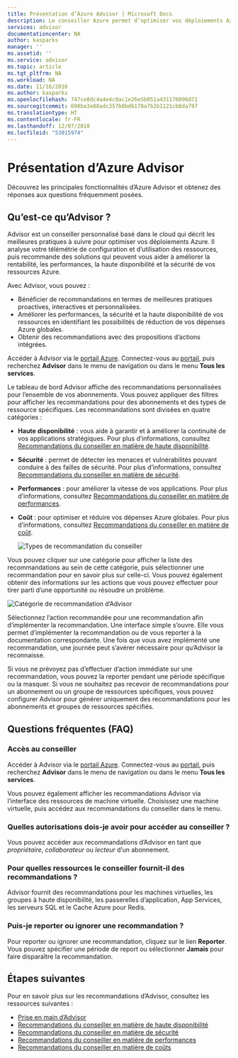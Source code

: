 ```yaml
---
title: Présentation d’Azure Advisor | Microsoft Docs
description: Le conseiller Azure permet d’optimiser vos déploiements Azure.
services: advisor
documentationcenter: NA
author: kasparks
manager: ''
ms.assetid: ''
ms.service: advisor
ms.topic: article
ms.tgt_pltfrm: NA
ms.workload: NA
ms.date: 11/16/2016
ms.author: kasparks
ms.openlocfilehash: 747ce8dc4a4e4c8ac1e26e5b051a431176096d71
ms.sourcegitcommit: 698ba3e88adc357b8bd6178a7b2b1121cb8da797
ms.translationtype: HT
ms.contentlocale: fr-FR
ms.lasthandoff: 12/07/2018
ms.locfileid: "53015974"
---
```

# <a name="introduction-to-azure-advisor"></a>Présentation d’Azure Advisor

Découvrez les principales fonctionnalités d’Azure Advisor et obtenez des réponses aux questions fréquemment posées.

## <a name="what-is-advisor"></a>Qu’est-ce qu’Advisor ?
Advisor est un conseiller personnalisé basé dans le cloud qui décrit les meilleures pratiques à suivre pour optimiser vos déploiements Azure. Il analyse votre télémétrie de configuration et d’utilisation des ressources, puis recommande des solutions qui peuvent vous aider à améliorer la rentabilité, les performances, la haute disponibilité et la sécurité de vos ressources Azure.

Avec Advisor, vous pouvez :
* Bénéficier de recommandations en termes de meilleures pratiques proactives, interactives et personnalisées. 
* Améliorer les performances, la sécurité et la haute disponibilité de vos ressources en identifiant les possibilités de réduction de vos dépenses Azure globales.
* Obtenir des recommandations avec des propositions d’actions intégrées.

Accéder à Advisor via le [portail Azure](https://aka.ms/azureadvisordashboard). Connectez-vous au [portail](https://portal.azure.com), puis recherchez **Advisor** dans le menu de navigation ou dans le menu **Tous les services**.

Le tableau de bord Advisor affiche des recommandations personnalisées pour l’ensemble de vos abonnements.  Vous pouvez appliquer des filtres pour afficher les recommandations pour des abonnements et des types de ressource spécifiques.  Les recommandations sont divisées en quatre catégories : 

* **Haute disponibilité** : vous aide à garantir et à améliorer la continuité de vos applications stratégiques. Pour plus d’informations, consultez [Recommandations du conseiller en matière de haute disponibilité](advisor-high-availability-recommendations.md).
* **Sécurité** : permet de détecter les menaces et vulnérabilités pouvant conduire à des failles de sécurité. Pour plus d’informations, consultez [Recommandations du conseiller en matière de sécurité](advisor-security-recommendations.md).
* **Performances** : pour améliorer la vitesse de vos applications. Pour plus d’informations, consultez [Recommandations du conseiller en matière de performances](advisor-performance-recommendations.md).
* **Coût** : pour optimiser et réduire vos dépenses Azure globales. Pour plus d’informations, consultez [Recommandations du conseiller en matière de coût](advisor-cost-recommendations.md).

  ![Types de recommandation du conseiller](./media/advisor-overview/advisor-dashboard.png)

Vous pouvez cliquer sur une catégorie pour afficher la liste des recommandations au sein de cette catégorie, puis sélectionner une recommandation pour en savoir plus sur celle-ci.  Vous pouvez également obtenir des informations sur les actions que vous pouvez effectuer pour tirer parti d’une opportunité ou résoudre un problème.

![Catégorie de recommandation d’Advisor](./media/advisor-overview/advisor-ha-category-example.png) 

Sélectionnez l’action recommandée pour une recommandation afin d’implémenter la recommandation.  Une interface simple s’ouvre. Elle vous permet d’implémenter la recommandation ou de vous reporter à la documentation correspondante.  Une fois que vous avez implémenté une recommandation, une journée peut s’avérer nécessaire pour qu’Advisor la reconnaisse.

Si vous ne prévoyez pas d’effectuer d’action immédiate sur une recommandation, vous pouvez la reporter pendant une période spécifique ou la masquer.  Si vous ne souhaitez pas recevoir de recommandations pour un abonnement ou un groupe de ressources spécifiques, vous pouvez configurer Advisor pour générer uniquement des recommandations pour les abonnements et groupes de ressources spécifiés.

## <a name="frequently-asked-questions"></a>Questions fréquentes (FAQ)

### <a name="how-do-i-access-advisor"></a>Accès au conseiller
Accéder à Advisor via le [portail Azure](https://aka.ms/azureadvisordashboard). Connectez-vous au [portail](https://portal.azure.com), puis recherchez **Advisor** dans le menu de navigation ou dans le menu **Tous les services**.

Vous pouvez également afficher les recommandations Advisor via l’interface des ressources de machine virtuelle. Choisissez une machine virtuelle, puis accédez aux recommandations du conseiller dans le menu. 

### <a name="what-permissions-do-i-need-to-access-advisor"></a>Quelles autorisations dois-je avoir pour accéder au conseiller ?
 
Vous pouvez accéder aux recommandations d’Advisor en tant que *propriétaire*, *collaborateur* ou *lecteur* d’un abonnement.

### <a name="what-resources-does-advisor-provide-recommendations-for"></a>Pour quelles ressources le conseiller fournit-il des recommandations ?

Advisor fournit des recommandations pour les machines virtuelles, les groupes à haute disponibilité, les passerelles d’application, App Services, les serveurs SQL et le Cache Azure pour Redis.

### <a name="can-i-postpone-or-dismiss-a-recommendation"></a>Puis-je reporter ou ignorer une recommandation ?

Pour reporter ou ignorer une recommandation, cliquez sur le lien **Reporter**. Vous pouvez spécifier une période de report ou sélectionner **Jamais** pour faire disparaître la recommandation.

## <a name="next-steps"></a>Étapes suivantes

Pour en savoir plus sur les recommandations d’Advisor, consultez les ressources suivantes :

* [Prise en main d’Advisor](advisor-get-started.md)
* [Recommandations du conseiller en matière de haute disponibilité](advisor-high-availability-recommendations.md)
* [Recommandations du conseiller en matière de sécurité](advisor-security-recommendations.md)
* [Recommandations du conseiller en matière de performances](advisor-performance-recommendations.md)
* [Recommandations du conseiller en matière de coûts](advisor-cost-recommendations.md)
